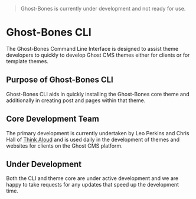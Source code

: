 
> Ghost-Bones is currently under development and not ready for use.

# Ghost-Bones CLI
The Ghost-Bones Command Line Interface is designed to assist theme developers to quickly to develop Ghost CMS themes either for clients or for template themes.

## Purpose of Ghost-Bones CLI
Ghost-Bones CLI aids in quickly installing the Ghost-Bones core theme and additionally in creating post and pages within that theme.

## Core Development Team
The primary development is currently undertaken by Leo Perkins and Chris Hall of [Think Aloud](https://thinkaloud.com.au) and is used daily in the development of themes and websites for clients on the Ghost CMS platform.

## Under Development
Both the CLI and theme core are under active development and we are happy to take requests for any updates that speed up the development time.
